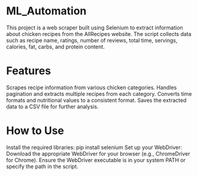 # ML_Automation
This project is a web scraper built using Selenium to extract information about chicken recipes from the AllRecipes website. The script collects data such as recipe name, ratings, number of reviews, total time, servings, calories, fat, carbs, and protein content.

# Features
  Scrapes recipe information from various chicken categories.
  Handles pagination and extracts multiple recipes from each category.
  Converts time formats and nutritional values to a consistent format.
  Saves the extracted data to a CSV file for further analysis.
# How to Use
  Install the required libraries: pip install selenium
  Set up your WebDriver:
  Download the appropriate WebDriver for your browser (e.g., ChromeDriver for Chrome).
  Ensure the WebDriver executable is in your system PATH or specify the path in the script.
